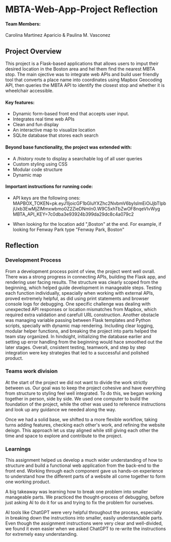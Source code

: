 # MBTA-Web-App-Project Reflection

#### Team Members:
Carolina Martinez Aparicio & Paulina M. Vasconez

## Project Overview

This project is a Flask-based applications that allows users to imput their desired location in the Boston area and hel them find the nearest MBTA stop. The main ojective was to integrate web APIs and build user friendly tool that converts a place name into coordinates using Mapbox Geocoding API, then queries the MBTA API to identify the closest stop and whether it is wheelchair accessible.

#### Key features:
- Dynamic form-based front end that accepts user input.
- Integrates real time web APIs
- Clean and fun display
- An interactive map to visualize location
- SQLite database that stores each search

#### Beyond base functionality, the project was extended with:
- A /history route to display a searchable log of all user queries
- Custom styling using CSS
- Modular code structure
- Dynamic map

#### Important instructions for running code:
- API keys are the following ones:
MAPBOX_TOKEN=pk.eyJ1IjoicGF1bGluYXZhc2NvbmV6byIsImEiOiJjbTlpbjUxb3EwMjZlMmxwbmo0Z2ZieDNmIn0.W9C5xhTbZwOF8nqeVIvWyg
MBTA_API_KEY=7c0dba3e93924b399da29dc8c4a079c2

- When looking for the location add ",Boston" at the end. For example, if looking for Fenway Park type "Fenway Park, Boston"

## Reflection

### Development Process
From a development process point of view, the project went well ovrall. There was a strong progress in connecting APIs, building the Flask app, and rendering user facing results. The structure was clearly scoped from the beginning, which helped guide development in manageable steps. Testing each function individually, speacially when working with external APIs, proved extremely helpful, as did using print statements and browser console logs for debugging. One specific challenge was dealing with unexpected API responses or location mismatches from Mapbox, which required extra validation and carefull URL construction. Another obstacle was managing variable passing between Flask templates and Python scripts, specially with dynamic map rendering. Including clear logging, modular helper functions, and breaking the project into parts helped the team stay organized. In hindsight, initializing the database earlier and setting up error handling from the beginning would hace smoothed out the later stages. Overall, cnsistent testing, teamwork, and step by step integration were key strategies that led to a successful and polished product.

### Teams work division
At the start of the project we did not want to divide the work strictly between us. Our goal was to keep the project cohesive and have everything from structure to styling feel well integrated. To do this, we began working together in person, side by side. We used one computer to build the foundation of the project, while the other was used to reference instructions and look up any guidance we needed along the way.

Once we had a solid base, we shifted to a more flexible workflow, taking turns adding features, checking each other's work, and refining the website deisgn. This approach let us stay aligned while still giving each other the time and space to explore and contribute to the project.

### Learnings
This assignment helped us develop a much wider understanding of how to structure and build a functional web application from the back-end to the front end. Working through each component gave us hands-on experience to understand how the different parts of a website all come together to form one working product. 

A big takeaway was learning how to break one problem into smaller manageable parts. We practiced the thought-process of debugging, before just asking AI to do it for us and trying to fix the problem for ourselves. 

AI tools like ChatGPT were very helpful throughout the process, especially in breaking down the instructions into smaller, easily understandable parts. Even though the assignment instructions were very clear and well-divided, we found it even easier when we asked ChatGPT to re-write the instructions for extremely easy understanding.